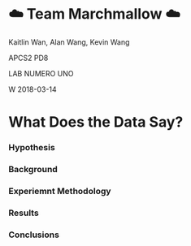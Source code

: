 # :cloud: Team Marchmallow :cloud:

Kaitlin Wan, Alan Wang, Kevin Wang

APCS2 PD8

LAB NUMERO UNO 

W 2018-03-14


# What Does the Data Say?

### Hypothesis


### Background


### Experiemnt Methodology


### Results


### Conclusions



